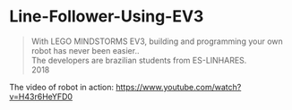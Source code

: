 # Line-Follower-Using-EV3

 > With LEGO MINDSTORMS EV3, building and programming your own robot has never been easier.. <br />
 The developers are brazilian students from ES-LINHARES. <br />
 2018 <br />

 The video of robot in action:
 https://www.youtube.com/watch?v=H43r6HeYFD0
